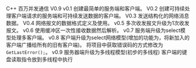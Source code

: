 <!--
 * @Author       : yaowenzhou
 * @Date         : 2021-03-31 16:05:50
 * @LastEditors  : yaowenzhou
 * @LastEditTime : 2021-04-05 15:29:01
 * @version      : 
 * @Description  : 
-->
C++ 百万并发通信 V0.9
v0.1
创建最简单的服务端和客户端。
V0.2
创建可持续处理客户端请求的服务端和可持续发送数据的客户端。
V0.3
发送结构化的网络消息数据。
V0.4
网络报文的数据格式定义及使用。
v0.5
多次收发报文升级为1次收发报文。
v0.6
使用缓冲区一次性接收数据然后解析。
v0.7
服务端升级为select模型处理多客户端。
v0.8
客户端升级为select网络模型(增加的功能为，将新加入的客户端广播给所有的旧有客户端)。
将项目中获取错误码的方式修改为 `GetLastError();`。
v0.9
服务器端升级为多线程模型(初步的多线程)
客户端的键盘读取指令放到多线程中执行
